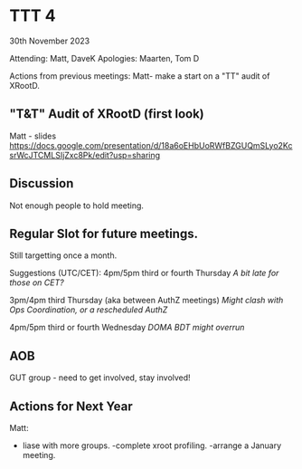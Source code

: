 TTT 4
===
30th November 2023

Attending: Matt, DaveK
Apologies: Maarten, Tom D

Actions from previous meetings:
Matt- make a start on a "TT" audit of XRootD.

"T&T" Audit of XRootD (first look)
---
Matt - slides
https://docs.google.com/presentation/d/18a6oEHbUoRWfBZGUQmSLyo2KcsrWcJTCMLSIjZxc8Pk/edit?usp=sharing

Discussion
---
Not enough people to hold meeting.





Regular Slot for future meetings.
---
Still targetting once a month. 

Suggestions (UTC/CET): 4pm/5pm third or fourth Thursday
*A bit late for those on CET?*

3pm/4pm third Thursday (aka between AuthZ meetings)
*Might clash with Ops Coordination, or a rescheduled AuthZ*

4pm/5pm third or fourth Wednesday
*DOMA BDT might overrun*


AOB
---
GUT group - need to get involved, stay involved!

Actions for Next Year
---
Matt:
- liase with more groups.
-complete xroot profiling.
-arrange a January meeting.
